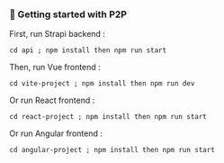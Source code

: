 ### 🚀 Getting started with P2P

First, run Strapi backend :
```
cd api ; npm install then npm run start
```
Then, run Vue frontend :
```
cd vite-project ; npm install then npm run dev
```
Or run React frontend :
```
cd react-project ; npm install then npm run start
```
Or run Angular frontend :
```
cd angular-project ; npm install then npm run start
```
